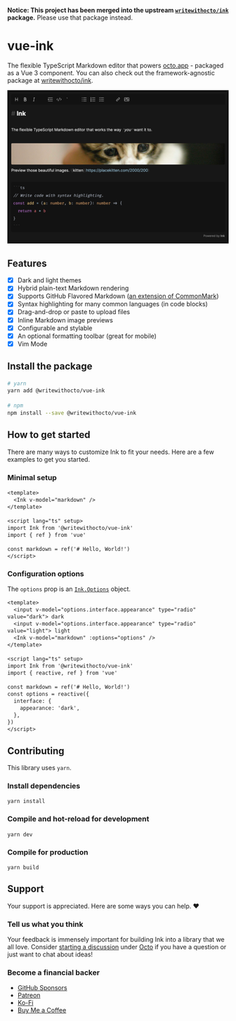 **Notice: This project has been merged into the upstream [`writewithocto/ink`](https://github.com/writewithocto/ink/tree/main/packages/vue) package.** Please use that package instead.

# vue-ink

The flexible TypeScript Markdown editor that powers [octo.app](https://octo.app) - packaged as a Vue 3 component. You can also check out the framework-agnostic package at [writewithocto/ink](https://github.com/writewithocto/ink).

![](screenshot.png)

## Features

- [x] Dark and light themes
- [x] Hybrid plain-text Markdown rendering
- [x] Supports GitHub Flavored Markdown ([an extension of CommonMark](https://github.github.com/gfm/#what-is-github-flavored-markdown-))
- [x] Syntax highlighting for many common languages (in code blocks)
- [x] Drag-and-drop or paste to upload files
- [x] Inline Markdown image previews
- [x] Configurable and stylable
- [x] An optional formatting toolbar (great for mobile)
- [x] Vim Mode

## Install the package

```bash
# yarn
yarn add @writewithocto/vue-ink

# npm
npm install --save @writewithocto/vue-ink
```

## How to get started

There are many ways to customize Ink to fit your needs. Here are a few examples to get you started.

### Minimal setup

```vue
<template>
  <Ink v-model="markdown" />
</template>

<script lang="ts" setup>
import Ink from '@writewithocto/vue-ink'
import { ref } from 'vue'

const markdown = ref('# Hello, World!')
</script>
```

### Configuration options

The `options` prop is an [`Ink.Options`](https://github.com/writewithocto/ink) object.

```vue
<template>
  <input v-model="options.interface.appearance" type="radio" value="dark"> dark
  <input v-model="options.interface.appearance" type="radio" value="light"> light
  <Ink v-model="markdown" :options="options" />
</template>

<script lang="ts" setup>
import Ink from '@writewithocto/vue-ink'
import { reactive, ref } from 'vue'

const markdown = ref('# Hello, World!')
const options = reactive({
  interface: {
    appearance: 'dark',
  },
})
</script>
```

## Contributing

This library uses `yarn`.

### Install dependencies

```shell
yarn install
```

### Compile and hot-reload for development

```shell
yarn dev
```

### Compile for production

```shell
yarn build
```

## Support

Your support is appreciated. Here are some ways you can help. ♥️

### Tell us what you think

Your feedback is immensely important for building Ink into a library that we all love. Consider [starting a discussion](https://github.com/writewithocto/octo/discussions) under [Octo](https://github.com/writewithocto/octo) if you have a question or just want to chat about ideas!

### Become a financial backer

- [GitHub Sponsors](https://github.com/sponsors/voraciousdev)
- [Patreon](https://patreon.com/voraciousdev)
- [Ko-Fi](https://ko-fi.com/voraciousdev)
- [Buy Me a Coffee](https://www.buymeacoffee.com/voraciousdev)
